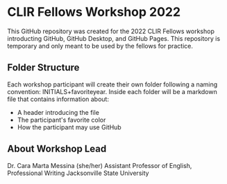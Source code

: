# CLIR Fellows Workshop 2022
This GitHub repository was created for the 2022 CLIR Fellows workshop introducting GitHub, GitHub Desktop, and GitHub Pages. This repository is temporary and only meant to be used by the fellows for practice. 

## Folder Structure
Each workshop participant will create their own folder following a naming convention: INITIALS+favoriteyear. Inside each folder will be a markdown file that contains information about:
- A header introducing the file
- The participant's favorite color
- How the participant may use GitHub

## About Workshop Lead
Dr. Cara Marta Messina (she/her)
Assistant Professor of English, Professional Writing
Jacksonville State University

